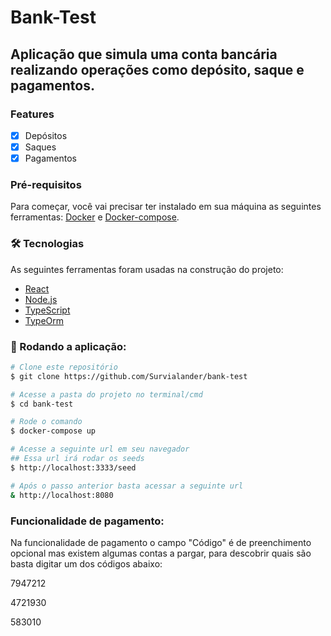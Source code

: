 # Bank-Test

## Aplicação que simula uma conta bancária realizando operações como depósito, saque e pagamentos.

### Features

- [x] Depósitos
- [x] Saques
- [x] Pagamentos

### Pré-requisitos

Para começar, você vai precisar ter instalado em sua máquina as seguintes ferramentas:
[Docker](https://www.docker.com) e [Docker-compose](https://docs.docker.com/compose/).

### 🛠 Tecnologias

As seguintes ferramentas foram usadas na construção do projeto:

- [React](https://pt-br.reactjs.org/)
- [Node.js](https://nodejs.org/en/)
- [TypeScript](https://www.typescriptlang.org/)
- [TypeOrm](https://typeorm.io/)

### 🎲 Rodando a aplicação:

```bash
# Clone este repositório
$ git clone https://github.com/Survialander/bank-test

# Acesse a pasta do projeto no terminal/cmd
$ cd bank-test

# Rode o comando
$ docker-compose up

# Acesse a seguinte url em seu navegador
## Essa url irá rodar os seeds
$ http://localhost:3333/seed

# Após o passo anterior basta acessar a seguinte url
& http://localhost:8080
```

### Funcionalidade de pagamento:
Na funcionalidade de pagamento o campo "Código" é de preenchimento opcional mas existem algumas contas a pargar, para descobrir quais são basta digitar um dos códigos abaixo:
<p>7947212</p>
<p>4721930</p>
<p>583010</p>



